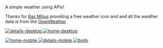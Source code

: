 A simple weather using APIs!

 Thanks for  <a href="https://bas.dev/">Bas Milius</a> providing a free weather icon and
 and all the weather data is from the <a href="https://openweathermap.org/api">OpenWeather




 ![details-desktop](https://github.com/Jerome-study/weather-app/assets/119875460/d2899a82-81c0-4b8b-8fd1-20cf81de24b6)
![home-desktop](https://github.com/Jerome-study/weather-app/assets/119875460/ca39c024-7de1-4e73-aac0-b93c7604fcf4)


![home-mobile](https://github.com/Jerome-study/weather-app/assets/119875460/00956d8e-1e14-40dc-a70e-b1d860a56068)
![details-mobile](https://github.com/Jerome-study/weather-app/assets/119875460/64517cfc-3959-48df-855a-acb27274dcb6)
![body](https://github.com/Jerome-study/weather-app/assets/119875460/7f194864-20f3-4707-b1e8-adc4deb78128)


